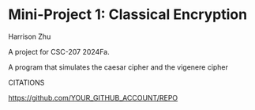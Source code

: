 # Mini-Project 1: Classical Encryption

Harrison Zhu

A project for CSC-207 2024Fa.

A program that simulates the caesar cipher and the vigenere cipher

CITATIONS

https://github.com/YOUR_GITHUB_ACCOUNT/REPO